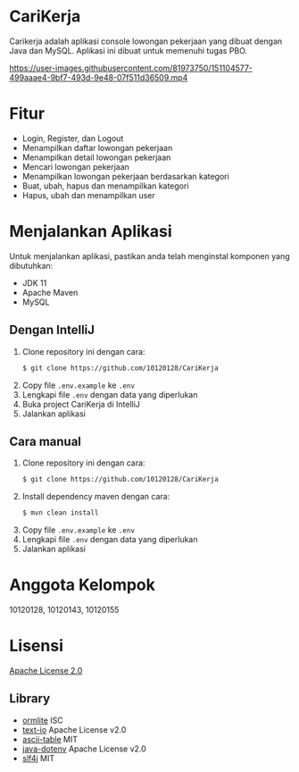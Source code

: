 # CariKerja
Carikerja adalah aplikasi console lowongan pekerjaan yang dibuat dengan Java dan MySQL. Aplikasi ini dibuat untuk memenuhi tugas PBO.



https://user-images.githubusercontent.com/81973750/151104577-499aaae4-9bf7-493d-9e48-07f511d36509.mp4


# Fitur
- Login, Register, dan Logout
- Menampilkan daftar lowongan pekerjaan
- Menampilkan detail lowongan pekerjaan
- Mencari lowongan pekerjaan
- Menampilkan lowongan pekerjaan berdasarkan kategori
- Buat, ubah, hapus dan menampilkan kategori
- Hapus, ubah dan menampilkan user

# Menjalankan Aplikasi
Untuk menjalankan aplikasi, pastikan anda telah menginstal komponen yang dibutuhkan:
- JDK 11
- Apache Maven
- MySQL

## Dengan IntelliJ
1. Clone repository ini dengan cara:
    ```bash
    $ git clone https://github.com/10120128/CariKerja
   ```
2. Copy file `.env.example` ke `.env`
3. Lengkapi file `.env` dengan data yang diperlukan
4. Buka project CariKerja di IntelliJ
5. Jalankan aplikasi

## Cara manual
1. Clone repository ini dengan cara:
    ```bash
    $ git clone https://github.com/10120128/CariKerja 
    ```
2. Install dependency maven dengan cara:
    ```bash
    $ mvn clean install
    ```
3. Copy file `.env.example` ke `.env`
4. Lengkapi file `.env` dengan data yang diperlukan
5. Jalankan aplikasi

# Anggota Kelompok
10120128, 10120143, 10120155

# Lisensi
[Apache License 2.0](LICENSE)
## Library
- [ormlite](https://ormlite.com/) ISC
- [text-io](https://github.com/beryx/text-io) Apache License v2.0
- [ascii-table](https://github.com/freva/ascii-table) MIT
- [java-dotenv](https://github.com/cdimascio/dotenv-java) Apache License v2.0
- [slf4j](https://www.slf4j.org/) MIT
